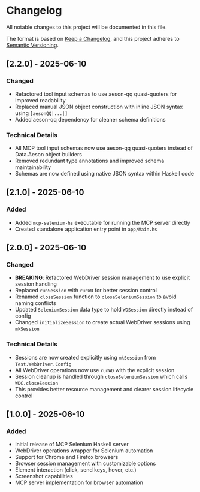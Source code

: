 # Changelog

All notable changes to this project will be documented in this file.

The format is based on [Keep a Changelog](https://keepachangelog.com/en/1.0.0/),
and this project adheres to [Semantic Versioning](https://semver.org/spec/v2.0.0.html).

## [2.2.0] - 2025-06-10

### Changed
- Refactored tool input schemas to use aeson-qq quasi-quoters for improved readability
- Replaced manual JSON object construction with inline JSON syntax using `[aesonQQ|...|]`
- Added aeson-qq dependency for cleaner schema definitions

### Technical Details
- All MCP tool input schemas now use aeson-qq quasi-quoters instead of Data.Aeson object builders
- Removed redundant type annotations and improved schema maintainability
- Schemas are now defined using native JSON syntax within Haskell code

## [2.1.0] - 2025-06-10

### Added
- Added `mcp-selenium-hs` executable for running the MCP server directly
- Created standalone application entry point in `app/Main.hs`

## [2.0.0] - 2025-06-10

### Changed
- **BREAKING**: Refactored WebDriver session management to use explicit session handling
- Replaced `runSession` with `runWD` for better session control
- Renamed `closeSession` function to `closeSeleniumSession` to avoid naming conflicts
- Updated `SeleniumSession` data type to hold `WDSession` directly instead of config
- Changed `initializeSession` to create actual WebDriver sessions using `mkSession`

### Technical Details
- Sessions are now created explicitly using `mkSession` from `Test.WebDriver.Config`
- All WebDriver operations now use `runWD` with the explicit session
- Session cleanup is handled through `closeSeleniumSession` which calls `WDC.closeSession`
- This provides better resource management and clearer session lifecycle control

## [1.0.0] - 2025-06-10

### Added
- Initial release of MCP Selenium Haskell server
- WebDriver operations wrapper for Selenium automation
- Support for Chrome and Firefox browsers
- Browser session management with customizable options
- Element interaction (click, send keys, hover, etc.)
- Screenshot capabilities
- MCP server implementation for browser automation
